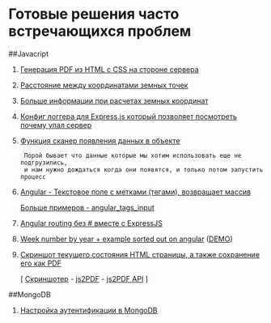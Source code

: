 Готовые решения часто встречающихся проблем
================================

##Javacript
1. [Генерация PDF из HTML с CSS на стороне сервера](https://github.com/ClockwiseSoftware/solutions-for-common-tasks/blob/master/javascript/HTML_CSS_2_PDF.js)

2. [Расстояние между координатами земных точек](https://github.com/ClockwiseSoftware/solutions-for-common-tasks/blob/master/javascript/distance_between_earth_coordinates.js)

3. [Больше информации при расчетах земных координат](http://www.movable-type.co.uk/scripts/latlong.html)


4. [Конфиг логгера для Express.js который позволяет посмотреть почему упал сервер](https://github.com/ClockwiseSoftware/solutions-for-common-tasks/blob/master/javascript/logger_for_express_when_he_crash.js)

5. [Функция сканер появления данных в объекте](https://github.com/ClockwiseSoftware/solutions-for-common-tasks/blob/master/javascript/wait_data_to_resolve.js)

        Порой бывает что данные которые мы хотим использовать еще не подгрузились,
        и нам нужно дождаться когда они появятся, и только потом запустить процесс

6. [Angular -  Текстовое поле с метками (тегами), возвращает массив ](https://github.com/ClockwiseSoftware/solutions-for-common-tasks/blob/master/javascript/angular_tags_input.js)

    [Больше примеров - angular_tags_input](http://mbenford.github.io/ngTagsInput/demos)

7. [Angular routing без # вместе с ExpressJS](https://github.com/ClockwiseSoftware/solutions-for-common-tasks/blob/master/javascript/angular_without_hash_with_expressjs.js)

8. [Week number by year + example sorted out on angular](https://github.com/ClockwiseSoftware/solutions-for-common-tasks/blob/master/javascript/weeksInYear.js) ([DEMO](http://jsfiddle.net/Hp4W7/2008/))

9. [Скриншот текущего состояния HTML страницы, а также сохранение его как PDF](https://github.com/ClockwiseSoftware/solutions-for-common-tasks/blob/master/javascript/html_screenshot.js)

    [ [Скриншотер](https://html2canvas.hertzen.com) - 
    [js2PDF](https://github.com/MrRio/jsPDF) - 
    [js2PDF API](https://mrrio.github.io/jsPDF/doc/symbols/jsPDF.html) ]



##MongoDB
1. [Настройка аутентификации в MongoDB](https://github.com/ClockwiseSoftware/solutions-for-common-tasks/blob/master/mongodb/set_permissions.md)
